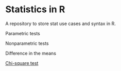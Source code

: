 # Statistics in R

A repository to store stat use cases and syntax in R.

Parametric tests

Nonparametric tests

Difference in the means


[Chi-square test](Chi-squared%20test)

